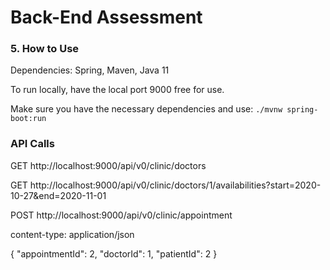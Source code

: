 # Back-End Assessment

### 5. How to Use

Dependencies: Spring, Maven, Java 11

To run locally, have the local port 9000 free for use.

Make sure you have the necessary dependencies and use:
`./mvnw spring-boot:run`


### API Calls

GET http://localhost:9000/api/v0/clinic/doctors


GET http://localhost:9000/api/v0/clinic/doctors/1/availabilities?start=2020-10-27&end=2020-11-01


POST http://localhost:9000/api/v0/clinic/appointment


content-type: application/json

{
    "appointmentId": 2,
    "doctorId": 1,
    "patientId": 2
}
